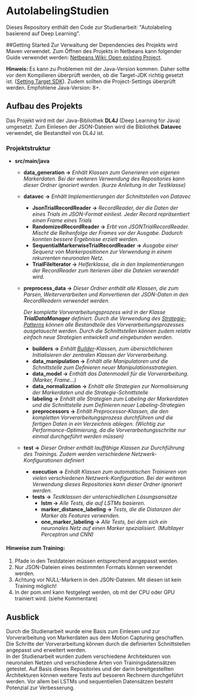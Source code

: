 # AutolabelingStudien
Dieses Repository enthält den Code zur Studienarbeit: "Autolabeling basierend auf Deep Learning".

##Getting Started
Zur Verwaltung der Dependencies des Projekts wird Maven verwendet. Zum Öffnen des Projekts in Netbeans kann folgender Guide verwendet werden: [Netbeans Wiki: Open existing Project](http://wiki.netbeans.org/MavenBestPractices#Open_existing_project).

__Hinweis:__ Es kann zu Problemen mit der Java-Version kommen. Daher sollte vor dem Kompilieren überprüft werden, ob die Target-JDK richtig gesetzt ist. ([Setting Target SDK](https://blogs.oracle.com/roumen/netbeans-quick-tip-1-setting-target-jdk)). Zudem sollten die Project-Settings überprüft werden.
Empfohlene Java-Version: 8+.

## Aufbau des Projekts
Das Projekt wird mit der Java-Bibliothek __DL4J__ (Deep Learning for Java) umgesetzt. Zum Einlesen der JSON-Dateien wird die Bibliothek __Datavec__ verwendet, die Bestandteil von DL4J ist. 

### Projektstruktur

+ __src/main/java__
    + __data_generation &rarr;__ *Enhält Klassen zum Generieren von eigenen Markerdaten. Bei der weiteren Verwendung des Repositories kann dieser Ordner ignoriert werden. (kurze Anleitung in der Testklasse)*
    
    + __datavec &rarr;__ *Enhält Implementierungen der Schnittstellen von Datavec*
        + __JsonTrialRecordReader &rarr;__ *RecordReader, der die Daten der eines Trials im JSON-Format einliest. Jeder Record repräsentiert einen Frame eines Trials*
        + __RandomizedRecordReader &rarr;__ *Erbt von JSONTrialRecordReader. Mischt die Reihenfolge der Frames vor der Ausgabe. Dadurch konnten bessere Ergebnisse erzielt werden.*
        + __SequentialMarkerwiseTrialRecordReader &rarr;__ *Ausgabe einer Sequenz von Markerpositionen zur Verwendung in einem rekurrenten neuronalen Netz.*
        + __TrialFileIterator &rarr;__ *Helferklasse, die in den Implementierungen der RecordReader zum Iterieren über die Dateien verwendet wird.*
        
    + __preprocess_data &rarr;__ *Dieser Ordner enthält alle Klassen, die zum Parsen, Weiterverarbeiten und Konvertieren der JSON-Daten in den RecordReadern verwendet werden.*

        *Der komplette Vorverarbeitungsprozess wird in der Klasse __TrialDataManager__ definiert. Durch die Verwendung des [Strategie-Patterns](https://de.wikipedia.org/wiki/Strategie_(Entwurfsmuster)) können alle Bestandteile des Vorverarbeitungsprozesses ausgetauscht werden. Durch die Schnittstellen können zudem relativ einfach neue Strategien entwickelt und eingebunden werden.*
        + __builders &rarr;__ *Enhält [Builder](https://de.wikipedia.org/wiki/Erbauer_(Entwurfsmuster))-Klassen, zum übersichtlicheren Initialisieren der zentralen Klassen der Vorverarbeitung.*
        + __data_manipulation &rarr;__ *Enhält alle Manipulatoren und die Schnittstelle zum Definieren neuer Manipulationsstrategien.*
        + __data_model &rarr;__ *Enthält das Datenmodell für die Vorverarbeitung. (Marker, Frame...)*
        + __data_normalization &rarr;__ *Enhält alle Strategien zur Normalisierung der Markerdaten und die Strategie-Schnittstelle*
        + __labeling &rarr;__ *Enhält alle Strategien zum Labeling der Markerdaten und die Schnittstelle zum Definieren neuer Labeling-Strategien*
        + __preprocessors &rarr;__ *Enhält Preprocessor-Klassen, die den kompletten Vorverarbeitungsprozess durchführen und die fertigen Daten in ein Verzeichnis ablegen. (Wichtig zur Performance-Optimierung, da die Vorverarbeitungsschritte nur einmal durchgeführt werden müssen)*
    + __test &rarr;__ *Dieser Ordner enthält lauffähige Klassen zur Durchführung des Trainings. Zudem werden verschiedene Netzwerk-Konfigurationen definiert*    
        + __execution &rarr;__ *Enhält Klassen zum automatischen Trainieren von vielen verschiedenen Netzwerk-Konfiguration. Bei der weiteren Verwendung dieses Repositories kann dieser Ordner ignoriert werden.*
        + __tests &rarr;__ *Testklassen der unterschiedlichen Lösungsansätze*
            + __lstm &rarr;__ *Alle Tests, die auf LSTMs basieren.*
            + __marker_distance_labeling &rarr;__ *Tests, die die Distanzen der Marker als Features verwenden.*
            + __one_marker_labeling &rarr;__ *Alle Tests, bei dem sich ein neuronales Netz auf einen Marker spezialisiert. (Multilayer Perceptron und CNN)*
            
#### Hinweise zum Training:
1. Pfade in den Testdateien müssen entsprechend angepasst werden.
2. Nur JSON-Dateien eines bestimmten Formats können verwendet werden.
3. Achtung vor NULL-Markern in den JSON-Dateien. Mit diesen ist kein Training möglich!
4. In der pom.xml kann festgelegt werden, ob mit der CPU oder GPU trainiert wird. (siehe Kommentare)

## Ausblick
Durch die Studienarbeit wurde eine Basis zum Einlesen und zur Vorverarbeitung von Markerdaten aus dem Motion Capturing geschaffen. Die Schritte der Vorverarbeitung können durch die definierten Schnittstellen angepasst und erweitert werden.<br>
In der Studienarbeit wurden zudem verschiedene Architekturen von neuronalen Netzen und verschiedene Arten von Trainingsdatensätzen getestet. Auf Basis dieses Repositories und der darin bereitgestellten Architekturen können weitere Tests auf besseren Rechnern durchgeführt werden. Vor allem bei LSTMs und sequentiellen Datensätzen besteht Potenzial zur Verbesserung.

        
